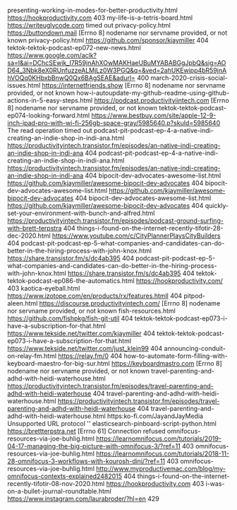 presenting-working-in-modes-for-better-productivity.html https://hookproductivity.com 403
my-life-is-a-tetris-board.html https://writeuglycode.com timed out
privacy-policy.html https://buttondown.mail [Errno 8] nodename nor servname provided, or not known
privacy-policy.html https://github.com/sponsor/kjaymiller 404
tektok-tektok-podcast-ep072-new-news.html https://www.google.com/aclk?sa=l&ai=DChcSEwik_I7R59jnAhXOwMAKHaeUBuMYABABGgJpbQ&sig=AOD64_3Nbk8eX0RUnfuzzeALMjLz0W3PGQ&q=&ved=2ahUKEwipp4bR59jnAhVOQq0KHbxbBnwQ0Qx6BAgSEAE&adurl= 400
march-2020-crisis-social-issues.html https://internetfriends.show [Errno 8] nodename nor servname provided, or not known
how-i-autoupdate-my-github-readme-using-github-actions-in-5-easy-steps.html https://podcast.productivityiintech.com [Errno 8] nodename nor servname provided, or not known
tektok-tektok-podcast-ep074-looking-forward.html https://www.bestbuy.com/site/apple-12-9-inch-ipad-pro-with-wi-fi-256gb-space-gray/5985640.p?skuId=5985640 The read operation timed out
podcast-pit-podcast-ep-4-a-native-indi-creating-an-indie-shop-in-indi-ana.html https://productivityintech.transistor.fm/episodes/an-native-indi-creating-an-indie-shop-in-indi-ana 404
podcast-pit-podcast-ep-4-a-native-indi-creating-an-indie-shop-in-indi-ana.html https://productivityintech.transistor.fm/episodes/an-native-indi-creating-an-indie-shop-in-indi-ana 404
bipocit-dev-advocates-awesome-list.html https://github.com/kjaymiller/awesome-bipocit-dev-advocates 404
bipocit-dev-advocates-awesome-list.html https://github.com/kjaymiller/awesome-bipocit-dev-advocates 404
bipocit-dev-advocates-awesome-list.html https://github.com/kjaymiller/awesome-bipocit-dev-advocates 404
quickly-set-your-environment-with-bunch-and-alfred.html https://productivityintech.transistor.fm/episodes/podcast-ground-surfing-with-brett-terpstra 404
things-i-found-on-the-internet-recently-tifotir-28-dec-2020.html https://www.youtube.com/c/CityPlannerPlaysCityBuilders 404
podcast-pit-podcast-ep-5-what-companies-and-candidates-can-do-better-in-the-hiring-process-with-john-knox.html https://share.transistor.fm/s/dc4ab395 404
podcast-pit-podcast-ep-5-what-companies-and-candidates-can-do-better-in-the-hiring-process-with-john-knox.html https://share.transistor.fm/s/dc4ab395 404
tektok-tektok-podcast-ep086-the-automatics.html https://hookproductivity.com/ 403
kaotica-eyeball.html https://www.izotope.com/en/products/rx/features.htmll 404
pitpod-aleen.html https://discourse.productivityintech.com/ [Errno 8] nodename nor servname provided, or not known
fish-resources.html https://github.com/fishpkg/fish-git-util 404
tektok-tektok-podcast-ep073-i-have-a-subscription-for-that.html https://www.tekside.net/twitter.com/kjaymiller 404
tektok-tektok-podcast-ep073-i-have-a-subscription-for-that.html https://www.tekside.net/twitter.com/just_klein99 404
announcing-conduit-on-relay-fm.html https://relay.fm/0 404
how-to-automate-form-filling-with-keyboard-maestro-for-big-sur.html https://keyboardmastro.com [Errno 8] nodename nor servname provided, or not known
travel-parenting-and-adhd-with-heidi-waterhouse.html https://productivityintech.transistor.fm/episodes/travel-parenting-and-adhd-with-heidi-waterhouse 404
travel-parenting-and-adhd-with-heidi-waterhouse.html https://productivityintech.transistor.fm/episodes/travel-parenting-and-adhd-with-heidi-waterhouse 404
travel-parenting-and-adhd-with-heidi-waterhouse.html https:ko-fi.com/JayandJayMedia Unsupported URL protocol ''
elasticsearch-pinboard-script-python.html https://brettterpstra.net [Errno 61] Connection refused
omnifocus-resources-via-joe-buhlig.html https://learnomnifocus.com/tutorials/2019-04-17-managing-the-big-picture-with-omnifocus-3/?ref=11 403
omnifocus-resources-via-joe-buhlig.html https://learnomnifocus.com/tutorials/2018-11-28-omnifocus-3-workflows-with-kourosh-dini/?ref=11 403
omnifocus-resources-via-joe-buhlig.html http://www.myproductivemac.com/blog/my-omnifocus-contexts-explained2482015 404
things-i-found-on-the-internet-recently-tifotir-08-nov-2020.html https://hookproductivity.com 403
i-was-on-a-bullet-journal-roundtable.html https://www.instagram.com/laurabroder/?hl=en 429
